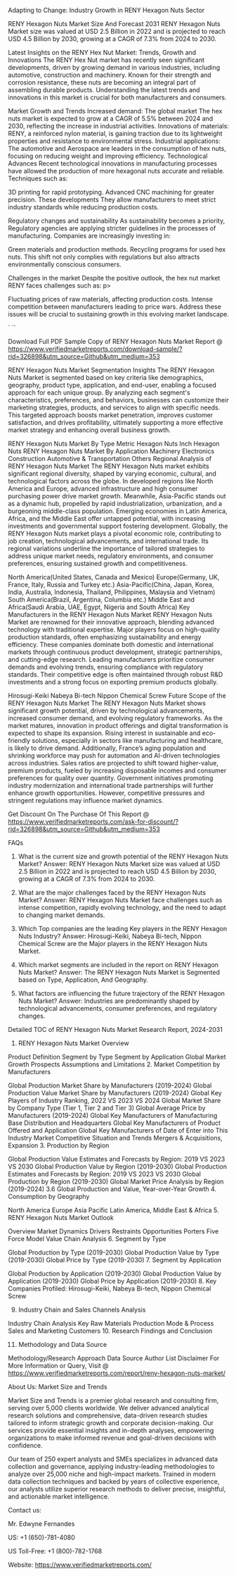 Adapting to Change: Industry Growth in RENY Hexagon Nuts Sector


RENY Hexagon Nuts Market Size And Forecast 2031
RENY Hexagon Nuts Market size was valued at USD 2.5 Billion in 2022 and is projected to reach USD 4.5 Billion by 2030, growing at a CAGR of 7.3% from 2024 to 2030.

Latest Insights on the RENY Hex Nut Market: Trends, Growth and Innovations
The RENY Hex Nut market has recently seen significant developments, driven by growing demand in various industries, including automotive, construction and machinery. Known for their strength and corrosion resistance, these nuts are becoming an integral part of assembling durable products. Understanding the latest trends and innovations in this market is crucial for both manufacturers and consumers.

Market Growth and Trends
Increased demand: The global market The hex nuts market is expected to grow at a CAGR of 5.5% between 2024 and 2030, reflecting the increase in industrial activities.
Innovations of materials: RENY, a reinforced nylon material, is gaining traction due to its lightweight properties and resistance to environmental stress.
Industrial applications: The automotive and Aerospace are leaders in the consumption of hex nuts, focusing on reducing weight and improving efficiency.
Technological Advances
Recent technological innovations in manufacturing processes have allowed the production of more hexagonal nuts accurate and reliable. Techniques such as:

3D printing for rapid prototyping.
Advanced CNC machining for greater precision.
These developments They allow manufacturers to meet strict industry standards while reducing production costs.

Regulatory changes and sustainability
As sustainability becomes a priority, Regulatory agencies are applying stricter guidelines in the processes of manufacturing. Companies are increasingly investing in:

Green materials and production methods.
Recycling programs for used hex nuts.
This shift not only complies with regulations but also attracts environmentally conscious consumers.

Challenges in the market
Despite the positive outlook, the hex nut market RENY faces challenges such as: p>

Fluctuating prices of raw materials, affecting production costs.
Intense competition between manufacturers leading to price wars.
Address these issues will be crucial to sustaining growth in this evolving market landscape.

` ``

Download Full PDF Sample Copy of RENY Hexagon Nuts Market Report @ https://www.verifiedmarketreports.com/download-sample/?rid=326898&utm_source=Github&utm_medium=353

RENY Hexagon Nuts Market Segmentation Insights
The RENY Hexagon Nuts Market is segmented based on key criteria like demographics, geography, product type, application, and end-user, enabling a focused approach for each unique group. By analyzing each segment's characteristics, preferences, and behaviors, businesses can customize their marketing strategies, products, and services to align with specific needs. This targeted approach boosts market penetration, improves customer satisfaction, and drives profitability, ultimately supporting a more effective market strategy and enhancing overall business growth.

RENY Hexagon Nuts Market By Type
Metric Hexagon Nuts
Inch Hexagon Nuts
RENY Hexagon Nuts Market By Application
Machinery
Electronics
Construction
Automotive & Transportation
Others
Regional Analysis of RENY Hexagon Nuts Market
The RENY Hexagon Nuts market exhibits significant regional diversity, shaped by varying economic, cultural, and technological factors across the globe. In developed regions like North America and Europe, advanced infrastructure and high consumer purchasing power drive market growth. Meanwhile, Asia-Pacific stands out as a dynamic hub, propelled by rapid industrialization, urbanization, and a burgeoning middle-class population. Emerging economies in Latin America, Africa, and the Middle East offer untapped potential, with increasing investments and governmental support fostering development. Globally, the RENY Hexagon Nuts market plays a pivotal economic role, contributing to job creation, technological advancements, and international trade. Its regional variations underline the importance of tailored strategies to address unique market needs, regulatory environments, and consumer preferences, ensuring sustained growth and competitiveness.

North America(United States, Canada and Mexico)
Europe(Germany, UK, France, Italy, Russia and Turkey etc.)
Asia-Pacific(China, Japan, Korea, India, Australia, Indonesia, Thailand, Philippines, Malaysia and Vietnam)
South America(Brazil, Argentina, Columbia etc.)
Middle East and Africa(Saudi Arabia, UAE, Egypt, Nigeria and South Africa)
Key Manufacturers in the RENY Hexagon Nuts Market
RENY Hexagon Nuts Market are renowned for their innovative approach, blending advanced technology with traditional expertise. Major players focus on high-quality production standards, often emphasizing sustainability and energy efficiency. These companies dominate both domestic and international markets through continuous product development, strategic partnerships, and cutting-edge research. Leading manufacturers prioritize consumer demands and evolving trends, ensuring compliance with regulatory standards. Their competitive edge is often maintained through robust R&D investments and a strong focus on exporting premium products globally.

Hirosugi-Keiki
Nabeya Bi-tech
Nippon Chemical Screw
Future Scope of the RENY Hexagon Nuts Market
The RENY Hexagon Nuts Market shows significant growth potential, driven by technological advancements, increased consumer demand, and evolving regulatory frameworks. As the market matures, innovation in product offerings and digital transformation is expected to shape its expansion. Rising interest in sustainable and eco-friendly solutions, especially in sectors like manufacturing and healthcare, is likely to drive demand. Additionally, France’s aging population and shrinking workforce may push for automation and AI-driven technologies across industries. Sales ratios are projected to shift toward higher-value, premium products, fueled by increasing disposable incomes and consumer preferences for quality over quantity. Government initiatives promoting industry modernization and international trade partnerships will further enhance growth opportunities. However, competitive pressures and stringent regulations may influence market dynamics.

Get Discount On The Purchase Of This Report @ https://www.verifiedmarketreports.com/ask-for-discount/?rid=326898&utm_source=Github&utm_medium=353

FAQs
1. What is the current size and growth potential of the RENY Hexagon Nuts Market?
Answer: RENY Hexagon Nuts Market size was valued at USD 2.5 Billion in 2022 and is projected to reach USD 4.5 Billion by 2030, growing at a CAGR of 7.3% from 2024 to 2030.

2. What are the major challenges faced by the RENY Hexagon Nuts Market?
Answer: RENY Hexagon Nuts Market face challenges such as intense competition, rapidly evolving technology, and the need to adapt to changing market demands.

3. Which Top companies are the leading Key players in the RENY Hexagon Nuts Industry?
Answer: Hirosugi-Keiki, Nabeya Bi-tech, Nippon Chemical Screw are the Major players in the RENY Hexagon Nuts Market.

4. Which market segments are included in the report on RENY Hexagon Nuts Market?
Answer: The RENY Hexagon Nuts Market is Segmented based on Type, Application, And Geography.

5. What factors are influencing the future trajectory of the RENY Hexagon Nuts Market?
Answer: Industries are predominantly shaped by technological advancements, consumer preferences, and regulatory changes.

Detailed TOC of RENY Hexagon Nuts Market Research Report, 2024-2031
1. RENY Hexagon Nuts Market Overview

Product Definition
Segment by Type
Segment by Application
Global Market Growth Prospects
Assumptions and Limitations
2. Market Competition by Manufacturers

Global Production Market Share by Manufacturers (2019-2024)
Global Production Value Market Share by Manufacturers (2019-2024)
Global Key Players of Industry Ranking, 2022 VS 2023 VS 2024
Global Market Share by Company Type (Tier 1, Tier 2 and Tier 3)
Global Average Price by Manufacturers (2019-2024)
Global Key Manufacturers of Manufacturing Base Distribution and Headquarters
Global Key Manufacturers of Product Offered and Application
Global Key Manufacturers of Date of Enter into This Industry
Market Competitive Situation and Trends
Mergers & Acquisitions, Expansion
3. Production by Region

Global Production Value Estimates and Forecasts by Region: 2019 VS 2023 VS 2030
Global Production Value by Region (2019-2030)
Global Production Estimates and Forecasts by Region: 2019 VS 2023 VS 2030
Global Production by Region (2019-2030)
Global Market Price Analysis by Region (2019-2024) 3.6 Global Production and Value, Year-over-Year Growth
4. Consumption by Geography

North America
Europe
Asia Pacific
Latin America, Middle East & Africa
5. RENY Hexagon Nuts Market Outlook

Overview
Market Dynamics
Drivers
Restraints
Opportunities
Porters Five Force Model
Value Chain Analysis 
6. Segment by Type

Global Production by Type (2019-2030)
Global Production Value by Type (2019-2030)
Global Price by Type (2019-2030)
7. Segment by Application

Global Production by Application (2019-2030)
Global Production Value by Application (2019-2030)
Global Price by Application (2019-2030)
8. Key Companies Profiled: Hirosugi-Keiki, Nabeya Bi-tech, Nippon Chemical Screw

9. Industry Chain and Sales Channels Analysis

Industry Chain Analysis
Key Raw Materials
Production Mode & Process
Sales and Marketing
Customers
10. Research Findings and Conclusion

11. Methodology and Data Source

Methodology/Research Approach
Data Source
Author List
Disclaimer
For More Information or Query, Visit @ https://www.verifiedmarketreports.com/report/reny-hexagon-nuts-market/

About Us: Market Size and Trends

Market Size and Trends is a premier global research and consulting firm, serving over 5,000 clients worldwide. We deliver advanced analytical research solutions and comprehensive, data-driven research studies tailored to inform strategic growth and corporate decision-making. Our services provide essential insights and in-depth analyses, empowering organizations to make informed revenue and goal-driven decisions with confidence.

Our team of 250 expert analysts and SMEs specializes in advanced data collection and governance, applying industry-leading methodologies to analyze over 25,000 niche and high-impact markets. Trained in modern data collection techniques and backed by years of collective experience, our analysts utilize superior research methods to deliver precise, insightful, and actionable market intelligence.

Contact us:

Mr. Edwyne Fernandes

US: +1 (650)-781-4080

US Toll-Free: +1 (800)-782-1768

Website: https://www.verifiedmarketreports.com/
